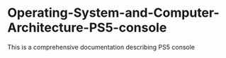 # Operating-System-and-Computer-Architecture-PS5-console
This is a comprehensive documentation describing PS5 console
